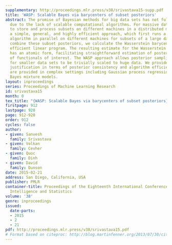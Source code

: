 ```yaml
---
supplementary: http://proceedings.mlr.press/v38/srivastava15-supp.pdf
title: 'WASP: Scalable Bayes via barycenters of subset posteriors'
abstract: The promise of Bayesian methods for big data sets has not fully been realized
  due to the lack of scalable computational algorithms. For massive data, it is necessary
  to store and process subsets on different machines in a distributed manner. We propose
  a simple, general, and highly efficient approach, which first runs a posterior sampling
  algorithm in parallel on different machines for subsets of a large data set. To
  combine these subset posteriors, we calculate the Wasserstein barycenter via a highly
  efficient linear program. The resulting estimate for the Wasserstein posterior (WASP)
  has an atomic form, facilitating straightforward estimation of posterior summaries
  of functionals of interest. The WASP approach allows posterior sampling algorithms
  for smaller data sets to be trivially scaled to huge data. We provide theoretical
  justification in terms of posterior consistency and algorithm efficiency.  Examples
  are provided in complex settings including Gaussian process regression and nonparametric
  Bayes mixture models.
layout: inproceedings
series: Proceedings of Machine Learning Research
id: srivastava15
month: 0
tex_title: "{WASP: Scalable Bayes via barycenters of subset posteriors}"
firstpage: 912
lastpage: 920
page: 912-920
order: 912
cycles: false
author:
- given: Sanvesh
  family: Srivastava
- given: Volkan
  family: Cevher
- given: Quoc
  family: Dinh
- given: David
  family: Dunson
date: 2015-02-21
address: San Diego, California, USA
publisher: PMLR
container-title: Proceedings of the Eighteenth International Conference on Artificial
  Intelligence and Statistics
volume: '38'
genre: inproceedings
issued:
  date-parts:
  - 2015
  - 2
  - 21
pdf: http://proceedings.mlr.press/v38/srivastava15.pdf
# Format based on citeproc: http://blog.martinfenner.org/2013/07/30/citeproc-yaml-for-bibliographies/
---
```

